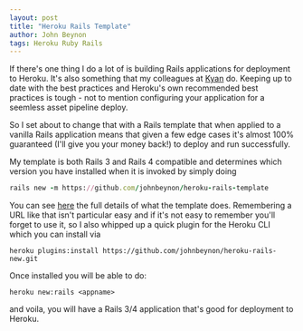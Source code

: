 ```yaml
---
layout: post
title: "Heroku Rails Template" 
author: John Beynon
tags: Heroku Ruby Rails
---
```


If there's one thing I do a lot of is building Rails applications for deployment
to Heroku. It's also something that my colleagues at [Kyan](http://kyan.com) do.
Keeping up to date with the best practices and Heroku's own recommended best
practices is tough - not to mention configuring your application for a seemless
asset pipeline deploy.

<!--- more --->

So I set about to change that with a Rails template that when applied to a
vanilla Rails application means that given a few edge cases it's almost 100%
guaranteed (I'll give you your money back!) to deploy and run successfully.

My template is both Rails 3 and Rails 4 compatible and determines which version
you have installed when it is invoked by simply doing

```ruby
rails new -m https://github.com/johnbeynon/heroku-rails-template
```

You can see [here](https://github.com/johnbeynon/heroku-rails-template) the full
details of what the template does. Remembering a URL like that isn't particular easy and if it's not easy to
remember you'll forget to use it, so I also whipped up a quick plugin for the
Heroku CLI which you can install via

```
heroku plugins:install https://github.com/johnbeynon/heroku-rails-new.git
```

Once installed you will be able to do:

```
heroku new:rails <appname>
```

and voila, you will have a Rails 3/4 application that's good for deployment to
Heroku.
